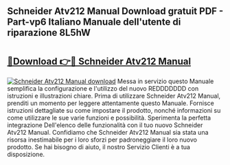 ## Schneider Atv212 Manual Download gratuit PDF - Part-vp6 Italiano Manuale dell'utente di riparazione 8L5hW

# <h2><a href="http://dfbmqqq.blite.top/?on=Schneider+Atv212+Manual">🔗Download 👉🔴 Schneider Atv212 Manual</a></h2>

[![Schneider Atv212 Manual download](https://i.imgur.com/lujVjoI.png)](http://dfbmqqq.blite.top/?on=Schneider+Atv212+Manual)
Messa in servizio questo Manuale semplifica la configurazione e l'utilizzo del nuovo REDDDDDDD con istruzioni e illustrazioni chiare. Prima di utilizzare Schneider Atv212 Manual, prenditi un momento per leggere attentamente questo Manuale. Fornisce istruzioni dettagliate su come impostare il prodotto, nonché informazioni su come utilizzare le sue varie funzioni e possibilità. Sperimenta la perfetta integrazione Dell'elenco delle funzionalità con il tuo nuovo Schneider Atv212 Manual. Confidiamo che Schneider Atv212 Manual sia stata una risorsa inestimabile per i loro sforzi per padroneggiare il loro nuovo prodotto. Se hai bisogno di aiuto, il nostro Servizio Clienti è a tua disposizione.
